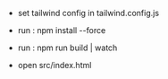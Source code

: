 

- set tailwind config in tailwind.config.js

- run : npm install --force
- run : npm run build | watch
- open src/index.html
